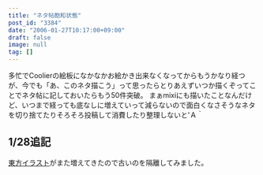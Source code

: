 ```yaml
---
title: "ネタ帖飽和状態"
post_id: "3384"
date: "2006-01-27T10:17:00+09:00"
draft: false
image: null
tag: []
---
```



多忙でCoolierの絵板になかなかお絵かき出来なくなってからもうかなり経つが、今でも「あ、このネタ描こう」って思ったらとりあえずいつか描くぞってことでネタ帖に記しておいたらもう50件突破。 まぁmixiにも描いたことなんだけど、いつまで経っても底なしに増えていって減らないので面白くなさそうなネタを切り捨てたりそろそろ投稿して消費したり整理しないと'Ａ｀
## 1/28追記
[東方イラスト](/category/products/illustration?tag=touhou)がまた増えてきたので古いのを隔離してみました。
